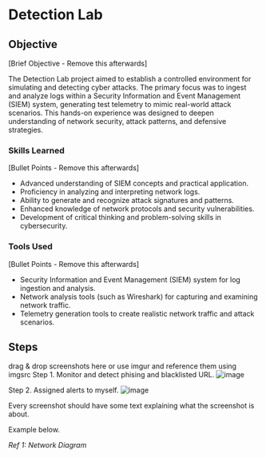 # Detection Lab

## Objective
[Brief Objective - Remove this afterwards]

The Detection Lab project aimed to establish a controlled environment for simulating and detecting cyber attacks. The primary focus was to ingest and analyze logs within a Security Information and Event Management (SIEM) system, generating test telemetry to mimic real-world attack scenarios. This hands-on experience was designed to deepen understanding of network security, attack patterns, and defensive strategies.

### Skills Learned
[Bullet Points - Remove this afterwards]

- Advanced understanding of SIEM concepts and practical application.
- Proficiency in analyzing and interpreting network logs.
- Ability to generate and recognize attack signatures and patterns.
- Enhanced knowledge of network protocols and security vulnerabilities.
- Development of critical thinking and problem-solving skills in cybersecurity.

### Tools Used
[Bullet Points - Remove this afterwards]

- Security Information and Event Management (SIEM) system for log ingestion and analysis.
- Network analysis tools (such as Wireshark) for capturing and examining network traffic.
- Telemetry generation tools to create realistic network traffic and attack scenarios.

## Steps
drag & drop screenshots here or use imgur and reference them using imgsrc
Step 1. Monitor and detect phising and blacklisted URL.
![image](https://github.com/user-attachments/assets/c33d3a78-f8e5-4615-9d8b-803814d3303e)


Step 2. Assigned alerts to myself.
![image](https://github.com/user-attachments/assets/80c44814-b731-4646-852e-877e1fbf5c23)




Every screenshot should have some text explaining what the screenshot is about.

Example below.

*Ref 1: Network Diagram*
